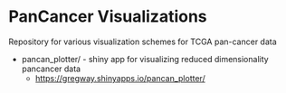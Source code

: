 # PanCancer Visualizations
 
Repository for various visualization schemes for TCGA pan-cancer data

* pancan_plotter/ - shiny app for visualizing reduced dimensionality pancancer data
  * https://gregway.shinyapps.io/pancan_plotter/

